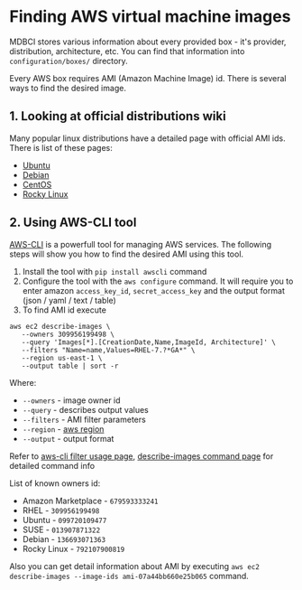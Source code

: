 # Finding AWS virtual machine images

MDBCI stores various information about every provided box - it's provider, distribution, architecture, etc.
You can find that information into `configuration/boxes/` directory.

Every AWS box requires AMI (Amazon Machine Image) id. There is several ways to find the desired image.

## 1. Looking at official distributions wiki

Many popular linux distributions have a detailed page with official AMI ids. There is list of these pages:
- [Ubuntu](https://cloud-images.ubuntu.com/locator/ec2/)
- [Debian](https://wiki.debian.org/Cloud/AmazonEC2Image)
- [CentOS](https://wiki.centos.org/Cloud/AWS)
- [Rocky Linux](https://rockylinux.org/cloud-images)

## 2. Using AWS-CLI tool

[AWS-CLI](https://aws.amazon.com/cli/) is a powerfull tool for managing AWS services. The following steps will show you how to find the desired AMI using this tool.
1. Install the tool with `pip install awscli` command
2. Configure the tool with the `aws configure` command. It will require you to enter amazon `access_key_id`,
`secret_access_key` and the output format (json / yaml / text / table)
3. To find AMI id execute
```shell
aws ec2 describe-images \
   --owners 309956199498 \
   --query 'Images[*].[CreationDate,Name,ImageId, Architecture]' \
   --filters "Name=name,Values=RHEL-7.?*GA*" \
   --region us-east-1 \
   --output table | sort -r
```
Where:
- `--owners` - image owner id
- `--query` - describes output values
- `--filters` - AMI filter parameters
- `--region` - [aws region](https://docs.aws.amazon.com/AmazonRDS/latest/UserGuide/Concepts.RegionsAndAvailabilityZones.html)
- `--output` - output format

Refer to [aws-cli filter usage page](https://docs.aws.amazon.com/cli/latest/userguide/cli-usage-filter.html),
[describe-images command page](https://awscli.amazonaws.com/v2/documentation/api/latest/reference/ec2/describe-images.html)
for detailed command info

List of known owners id:
- Amazon Marketplace - `679593333241`
- RHEL - `309956199498`
- Ubuntu - `099720109477`
- SUSE - `013907871322`
- Debian - `136693071363`
- Rocky Linux - `792107900819`

Also you can get detail information about AMI by executing `aws ec2 describe-images --image-ids ami-07a44bb660e25b065` command.
